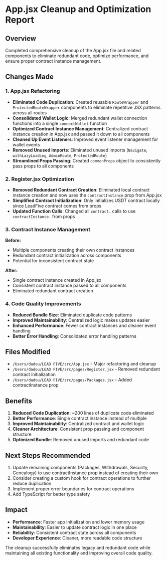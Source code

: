 # App.jsx Cleanup and Optimization Report

## Overview
Completed comprehensive cleanup of the App.jsx file and related components to eliminate redundant code, optimize performance, and ensure proper contract instance management.

## Changes Made

### 1. App.jsx Refactoring
- **Eliminated Code Duplication**: Created reusable `RouteWrapper` and `ProtectedRouteWrapper` components to eliminate repetitive JSX patterns across all routes
- **Consolidated Wallet Logic**: Merged redundant wallet connection functions into a single `connectWallet` function
- **Optimized Contract Instance Management**: Centralized contract instance creation in App.jsx and passed it down to all components
- **Cleaned Up Event Listeners**: Improved event listener management for wallet events
- **Removed Unused Imports**: Eliminated unused imports (`Navigate`, `withLazyLoading`, `AdminRoute`, `ProtectedRoute`)
- **Streamlined Props Passing**: Created `commonProps` object to consistently pass props to all components

### 2. Register.jsx Optimization
- **Removed Redundant Contract Creation**: Eliminated local contract instance creation and now uses the `contractInstance` prop from App.jsx
- **Simplified Contract Initialization**: Only initializes USDT contract locally since LeadFive contract comes from props
- **Updated Function Calls**: Changed all `contract.` calls to use `contractInstance.` from props

### 3. Contract Instance Management
**Before:**
- Multiple components creating their own contract instances
- Redundant contract initialization across components
- Potential for inconsistent contract state

**After:**
- Single contract instance created in App.jsx
- Consistent contract instance passed to all components
- Eliminated redundant contract creation

### 4. Code Quality Improvements
- **Reduced Bundle Size**: Eliminated duplicate code patterns
- **Improved Maintainability**: Centralized logic makes updates easier
- **Enhanced Performance**: Fewer contract instances and cleaner event handling
- **Better Error Handling**: Consolidated error handling patterns

## Files Modified
- `/Users/dadou/LEAD FIVE/src/App.jsx` - Major refactoring and cleanup
- `/Users/dadou/LEAD FIVE/src/pages/Register.jsx` - Removed redundant contract initialization
- `/Users/dadou/LEAD FIVE/src/pages/Packages.jsx` - Added contractInstance prop

## Benefits
1. **Reduced Code Duplication**: ~200 lines of duplicate code eliminated
2. **Better Performance**: Single contract instance instead of multiple
3. **Improved Maintainability**: Centralized contract and wallet logic
4. **Cleaner Architecture**: Consistent prop passing and component structure
5. **Optimized Bundle**: Removed unused imports and redundant code

## Next Steps Recommended
1. Update remaining components (Packages, Withdrawals, Security, Genealogy) to use contractInstance prop instead of creating their own
2. Consider creating a custom hook for contract operations to further reduce duplication
3. Implement proper error boundaries for contract operations
4. Add TypeScript for better type safety

## Impact
- **Performance**: Faster app initialization and lower memory usage
- **Maintainability**: Easier to update contract logic in one place
- **Reliability**: Consistent contract state across all components
- **Developer Experience**: Cleaner, more readable code structure

The cleanup successfully eliminates legacy and redundant code while maintaining all existing functionality and improving overall code quality.
